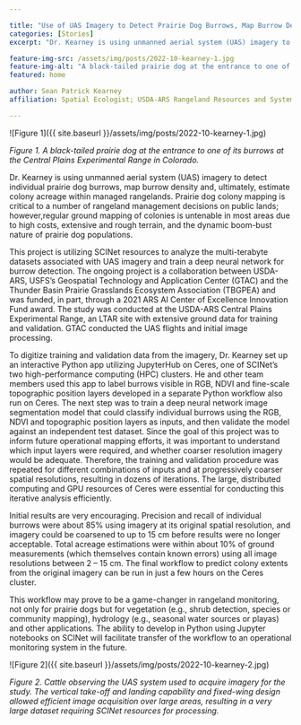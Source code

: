 ```yaml
---

title: "Use of UAS Imagery to Detect Prairie Dog Burrows, Map Burrow Density, and Estimate Colony Acreage"
categories: [Stories]
excerpt: "Dr. Kearney is using unmanned aerial system (UAS) imagery to detect individual prairie dog burrows, map burrow density and, ultimately, estimate colony acreage within managed rangelands."

feature-img-src: /assets/img/posts/2022-10-kearney-1.jpg
feature-img-alt: "A black-tailed prairie dog at the entrance to one of its burrows at the Central Plains Experimental Range in Colorado"
featured: home

author: Sean Patrick Kearney
affiliation: Spatial Ecologist; USDA-ARS Rangeland Resources and Systems Research Unit, Fort Collins, Colorado; Thunder Basin Prairie Ecosystem Association, Douglas, Wyoming

---
```


![Figure 1]({{ site.baseurl }}/assets/img/posts/2022-10-kearney-1.jpg)

*Figure 1. A black-tailed prairie dog at the entrance to one of its burrows at the Central Plains Experimental Range in Colorado.*

Dr. Kearney is using unmanned aerial system (UAS) imagery to detect individual prairie dog burrows, map burrow density and, ultimately, estimate colony acreage within managed rangelands. Prairie dog colony mapping is critical to a number of rangeland management decisions on public lands; however,regular ground mapping of colonies is untenable in most areas due to high costs, extensive and rough terrain, and the dynamic boom-bust nature of prairie dog populations.

This project is utilizing SCINet resources to analyze the multi-terabyte datasets associated with UAS imagery and train a deep neural network for burrow detection. The ongoing project is a collaboration between USDA-ARS, USFS’s Geospatial Technology and Application Center (GTAC) and the Thunder Basin Prairie Grasslands Ecosystem Association (TBGPEA) and was funded, in part, through a 2021 ARS AI Center of Excellence Innovation Fund award. The study was conducted at the USDA-ARS Central Plains Experimental Range, an LTAR site with extensive ground data for training and validation. GTAC conducted the UAS flights and initial image processing.

To digitize training and validation data from the imagery, Dr. Kearney set up an interactive Python app utilizing JupyterHub on Ceres, one of SCINet’s two high-performance computing (HPC) clusters. He and other team members used this app to label burrows visible in RGB, NDVI and fine-scale topographic position layers developed in a separate Python workflow also run on Ceres. The next step was to train a deep neural network image segmentation model that could classify individual burrows using the RGB, NDVI and topographic position layers as inputs, and then validate the model against an independent test dataset. Since the goal of this project was to inform future operational mapping efforts, it was important to understand which input layers were required, and whether coarser resolution imagery would be adequate. Therefore, the training and validation procedure was repeated for different combinations of inputs and at progressively coarser spatial resolutions, resulting in dozens of iterations. The large, distributed computing and GPU resources of Ceres were essential for conducting this iterative analysis efficiently.

Initial results are very encouraging. Precision and recall of individual burrows were about 85% using imagery at its original spatial resolution, and imagery could be coarsened to up to 15 cm before results were no longer acceptable. Total acreage estimations were within about 10% of ground measurements (which themselves contain known errors) using all image resolutions between 2 – 15 cm. The final workflow to predict colony extents from the original imagery can be run in just a few hours on the Ceres cluster.

This workflow may prove to be a game-changer in rangeland monitoring, not only for prairie dogs but for vegetation (e.g., shrub detection, species or community mapping), hydrology (e.g., seasonal water sources or playas) and other applications. The ability to develop in Python using Jupyter notebooks on SCINet will facilitate transfer of the workflow to an operational monitoring system in the future.

![Figure 2]({{ site.baseurl }}/assets/img/posts/2022-10-kearney-2.jpg)

*Figure 2. Cattle observing the UAS system used to acquire imagery for the study. The vertical take-off and landing capability and fixed-wing design allowed efficient image acquisition over large areas, resulting in a very large dataset requiring SCINet resources for processing.*
